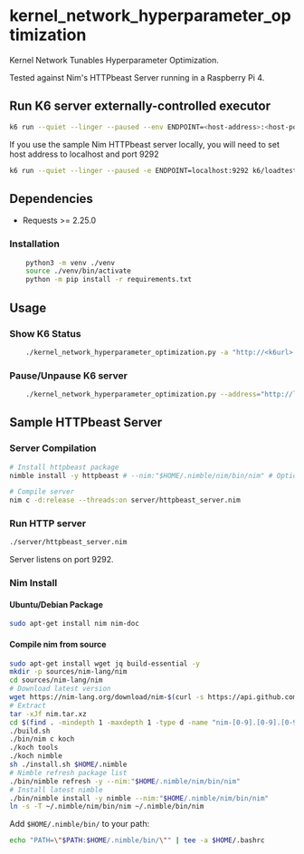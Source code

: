 # kernel_network_hyperparameter_optimization

Kernel Network Tunables Hyperparameter Optimization.

Tested against Nim's HTTPbeast Server running in a Raspberry Pi 4.

## Run K6 server externally-controlled executor

```sh
k6 run --quiet --linger --paused --env ENDPOINT=<host-address>:<host-port> k6/loadtest_server.js
```

If you use the sample Nim HTTPbeast server locally, you will need to set host address to localhost and port 9292

```sh
k6 run --quiet --linger --paused -e ENDPOINT=localhost:9292 k6/loadtest_server.js
```

## Dependencies

- Requests >= 2.25.0

### Installation

```sh
    python3 -m venv ./venv
    source ./venv/bin/activate
    python -m pip install -r requirements.txt
```

## Usage

### Show K6 Status

```sh
    ./kernel_network_hyperparameter_optimization.py -a "http://<k6url>:<k6port>" --status
```

### Pause/Unpause K6 server

```sh
    ./kernel_network_hyperparameter_optimization.py --address="http://localhost:6565" --[un]pause
```

## Sample HTTPbeast Server

### Server Compilation

```sh
# Install httpbeast package
nimble install -y httpbeast # --nim:"$HOME/.nimble/nim/bin/nim" # Optionally provide route to custom nim install

# Compile server
nim c -d:release --threads:on server/httpbeast_server.nim
```

### Run HTTP server

```sh
./server/httpbeast_server.nim
```

Server listens on port 9292.

### Nim Install

#### Ubuntu/Debian Package

```sh
sudo apt-get install nim nim-doc
```

#### Compile nim from source

```sh
sudo apt-get install wget jq build-essential -y
mkdir -p sources/nim-lang/nim
cd sources/nim-lang/nim
# Download latest version
wget https://nim-lang.org/download/nim-$(curl -s https://api.github.com/repos/nim-lang/Nim/tags | jq '.[0].name' | tr -d '"' | tr -d 'v').tar.xz -O nim.tar.xz
# Extract
tar -xJf nim.tar.xz
cd $(find . -mindepth 1 -maxdepth 1 -type d -name "nim-[0-9].[0-9].[0-9]" -exec ls -td {} +)
./build.sh
./bin/nim c koch
./koch tools
./koch nimble
sh ./install.sh $HOME/.nimble
# Nimble refresh package list
./bin/nimble refresh -y --nim:"$HOME/.nimble/nim/bin/nim"
# Install latest nimble
./bin/nimble install -y nimble --nim:"$HOME/.nimble/nim/bin/nim"
ln -s -T ~/.nimble/nim/bin/nim ~/.nimble/bin/nim 
```

Add `$HOME/.nimble/bin/` to your path:

```sh
echo "PATH=\"$PATH:$HOME/.nimble/bin/\"" | tee -a $HOME/.bashrc
```
